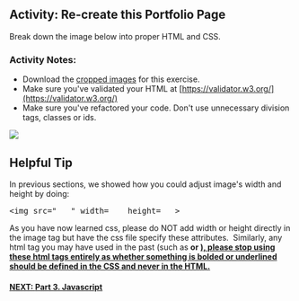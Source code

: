 ## Activity: Re-create this Portfolio Page
Break down the image below into proper HTML and CSS.
### Activity Notes:
* Download the [cropped images](https://s3.amazonaws.com/General_V88/boomyeah2015/codingdojo/curriculum/content/chapter/Portfolio_images.zip) for this exercise.
* Make sure you've validated your HTML at [https://validator.w3.org/](https://validator.w3.org/)
* Make sure you've refactored your code. Don't use unnecessary division tags, classes or ids.

![](https://s3.amazonaws.com/General_V88/boomyeah2015/codingdojo/curriculum/content/chapter/portfolio_assignment_%281%29.png)

## Helpful Tip

In previous sections, we showed how you could adjust image's width and height by doing:

<pre>&lt;img src=&quot;___&quot; width=___ height=___&gt;</pre>

As you have now learned css, please do NOT add width or height directly in the image tag but have the css file specify these attributes.  Similarly, any html tag you may have used in the past (such as <b> or <u>), please stop using these html tags entirely as whether something is bolded or underlined should be defined in the CSS and never in the HTML.

#### NEXT: [Part 3. Javascript](https://github.com/daniel-dc-cd/web-fundamentals-2/tree/master/Part%203.%20Javascript)
